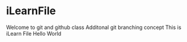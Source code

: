 # iLearnFile
Welcome to git and github class
Additonal git branching concept
This is iLearn File
Hello World 
